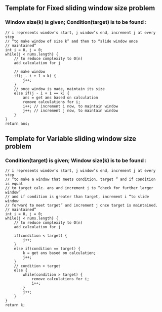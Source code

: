 ## Template for Fixed sliding window size problem
### Window size(k) is given; Condition(target) is to be found :

    // i represents window’s start, j window’s end, increment j at every step
    // “to make window of size k” and then to “slide window once  
    // maintained”
    int i = 0, j = 0;
    while(j < nums.length) {
        // to reduce complexity to O(n)
        add calculation for j
    
        // make window
        if(j - i + 1 < k) {
            j++;
        }
        // once window is made, maintain its size
        else if(j - i + 1 == k) {
            ans = get ans based on calculation
            remove calculations for i;
            i++; // increment i now, to maintain window 
            j++; // increment j now, to maintain window 
        }
    }
    return ans;



## Template for Variable sliding window size problem
### Condition(target) is given; Window size(k) is to be found :
    
    // i represents window’s start, j window’s end, increment j at every step
    // “to make a window that meets condition, target ” and if condition is equal 
    // to target calc. ans and increment j to “check for further larger window”
    // and if condition is greater than target, increment i “to slide window
    // forward to meet target” and increment j once target is maintained.
    // maintained”
    int i = 0, j = 0;
    while(j < nums.length) {
        // to reduce complexity to O(n)
        add calculation for j
        
        if(condition < target) {
            j++;
        }
        else if(condition == target) {
            k = get ans based on calculation;
            j++;
        }
        // condition > target
        else {
            while(condition > target) {
                remove calculations for i;
                i++;
            }
            j++;
        }
    }
    return k;

